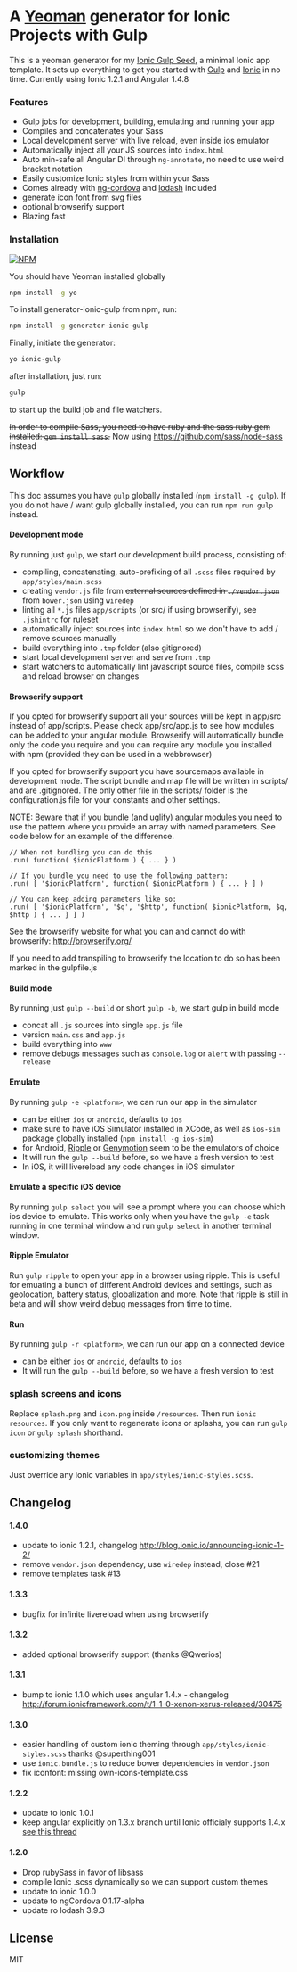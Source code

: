 # A [Yeoman](http://yeoman.io) generator for Ionic Projects with Gulp

This is a yeoman generator for my [Ionic Gulp Seed](https://github.com/tmaximini/ionic-gulp-seed), a minimal Ionic app template. It sets up everything to get you started with [Gulp](http://gulpjs.com/) and [Ionic](http://ionicframework.com/) in no time.
Currently using Ionic 1.2.1 and Angular 1.4.8


### Features

* Gulp jobs for development, building, emulating and running your app
* Compiles and concatenates your Sass
* Local development server with live reload, even inside ios emulator
* Automatically inject all your JS sources into `index.html`
* Auto min-safe all Angular DI through `ng-annotate`, no need to use weird bracket notation
* Easily customize Ionic styles from within your Sass
* Comes already with [ng-cordova](http://ngcordova.com/) and [lodash](https://lodash.com) included
* generate icon font from svg files
* optional browserify support
* Blazing fast


### Installation

[![NPM](https://nodei.co/npm/generator-ionic-gulp.png?downloads=true)](https://nodei.co/npm/generator-ionic-gulp/)

You should have Yeoman installed globally

```bash
npm install -g yo
```

To install generator-ionic-gulp from npm, run:

```bash
npm install -g generator-ionic-gulp
```

Finally, initiate the generator:

```bash
yo ionic-gulp
```

after installation, just run:
```bash
gulp
```
to start up the build job and file watchers.

~~In order to compile Sass, you need to have ruby and the sass ruby gem installed: `gem install sass`.~~
Now using https://github.com/sass/node-sass instead

## Workflow

This doc assumes you have `gulp` globally installed (`npm install -g gulp`).
If you do not have / want gulp globally installed, you can run `npm run gulp` instead.

#### Development mode

By running just `gulp`, we start our development build process, consisting of:

- compiling, concatenating, auto-prefixing of all `.scss` files required by `app/styles/main.scss`
- creating `vendor.js` file from ~~external sources defined in `./vendor.json`~~ from `bower.json` using `wiredep`
- linting all `*.js` files `app/scripts` (or src/ if using browserify), see `.jshintrc` for ruleset
- automatically inject sources into `index.html` so we don't have to add / remove sources manually
- build everything into `.tmp` folder (also gitignored)
- start local development server and serve from `.tmp`
- start watchers to automatically lint javascript source files, compile scss and reload browser on changes

#### Browserify support

If you opted for browserify support all your sources will be kept in app/src instead of app/scripts.
Please check app/src/app.js to see how modules can be added to your angular module.
Browserify will automatically bundle only the code you require and you can require any module you installed with npm (provided they can be used in a webbrowser)

If you opted for browserify support you have sourcemaps available in development mode.
The script bundle and map file will be written in scripts/ and are .gitignored.
The only other file in the scripts/ folder is the configuration.js file for your constants and other settings.

NOTE: Beware that if you bundle (and uglify) angular modules you need to use the pattern where you provide an array with named parameters. See code below for an example of the difference.
```
// When not bundling you can do this
.run( function( $ionicPlatform ) { ... } )

// If you bundle you need to use the following pattern:
.run( [ '$ionicPlatform', function( $ionicPlatform ) { ... } ] )

// You can keep adding parameters like so:
.run( [ '$ionicPlatform', '$q', '$http', function( $ionicPlatform, $q, $http ) { ... } ] )
```

See the browserify website for what you can and cannot do with browserify:
http://browserify.org/

If you need to add transpiling to browserify the location to do so has been marked in the gulpfile.js

#### Build mode

By running just `gulp --build` or short `gulp -b`, we start gulp in build mode

- concat all `.js` sources into single `app.js` file
- version `main.css` and `app.js`
- build everything into `www`
- remove debugs messages such as `console.log` or `alert` with passing `--release`


#### Emulate

By running `gulp -e <platform>`, we can run our app in the simulator

- <platform> can be either `ios` or `android`, defaults to `ios`
- make sure to have iOS Simulator installed in XCode, as well as `ios-sim` package globally installed (`npm install -g ios-sim`)
- for Android, [Ripple](http://ripple.incubator.apache.org/) or [Genymotion](https://www.genymotion.com/) seem to be the emulators of choice
- It will run the `gulp --build` before, so we have a fresh version to test
- In iOS, it will livereload any code changes in iOS simulator

#### Emulate a specific iOS device

By running `gulp select` you will see a prompt where you can choose which ios device to emulate. This works only when you have the `gulp -e` task running in one terminal window and run `gulp select` in another terminal window.


#### Ripple Emulator

Run `gulp ripple` to open your app in a browser using ripple. This is useful for emuating a bunch of different Android devices and settings, such as geolocation, battery status, globalization and more. Note that ripple is still in beta and will show weird debug messages from time to time.


#### Run

By running `gulp -r <platform>`, we can run our app on a connected device

- <platform> can be either `ios` or `android`, defaults to `ios`
- It will run the `gulp --build` before, so we have a fresh version to test

### splash screens and icons

Replace `splash.png` and `icon.png` inside `/resources`. Then run `ionic resources`. If you only want to regenerate icons or splashs, you can run `gulp icon` or `gulp splash` shorthand.

### customizing themes

Just override any Ionic variables in `app/styles/ionic-styles.scss`.


## Changelog

#### 1.4.0
- update to ionic 1.2.1, changelog http://blog.ionic.io/announcing-ionic-1-2/
- remove `vendor.json` dependency, use `wiredep` instead, close #21
- remove templates task #13

#### 1.3.3
- bugfix for infinite livereload when using browserify

#### 1.3.2
- added optional browserify support (thanks @Qwerios)

#### 1.3.1
- bump to ionic 1.1.0 which uses angular 1.4.x - changelog http://forum.ionicframework.com/t/1-1-0-xenon-xerus-released/30475

#### 1.3.0
- easier handling of custom ionic theming through `app/styles/ionic-styles.scss` thanks @superthing001
- use `ionic.bundle.js` to reduce bower dependencies in `vendor.json`
- fix iconfont: missing own-icons-template.css

#### 1.2.2
- update to ionic 1.0.1
- keep angular explicitly on 1.3.x branch until Ionic officialy supports 1.4.x [see this thread](http://forum.ionicframework.com/t/angular-1-4-and-ionic/21458/12)


#### 1.2.0
- Drop rubySass in favor of libsass
- compile Ionic .scss dynamically so we can support custom themes
- update to ionic 1.0.0
- update to ngCordova 0.1.17-alpha
- update ro lodash 3.9.3

## License

MIT
